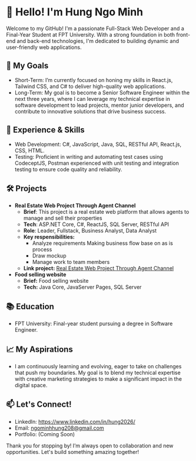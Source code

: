 # 👋 Hello! I'm **Hung Ngo Minh**

Welcome to my GitHub! I'm a passionate Full-Stack Web Developer and a Final-Year Student at FPT University. With a strong foundation in both front-end and back-end technologies, I'm dedicated to building dynamic and user-friendly web applications.

## 🎯 My Goals
 - Short-Term: I’m currently focused on honing my skills in React.js, Tailwind CSS, and C# to deliver high-quality web applications.
 - Long-Term: My goal is to become a Senior Software Engineer within the next three years, where I can leverage my technical expertise in software development to lead projects, mentor junior developers, and contribute to innovative solutions that drive business success.
   
## 🌟 Experience & Skills
 - Web Development: C#, JavaScript, Java, SQL, RESTful API, React.js, CSS, HTML.
 - Testing: Proficient in writing and automating test cases using CodeceptJS, Postman experienced with unit testing and integration testing to ensure code quality and reliability.

## 🛠 Projects
- **Real Estate Web Project Through Agent Channel**
    - **Brief**: This project is a real estate web platform that allows agents to manage and sell their properties
    - **Tech**: ASP.NET Core, C#, ReactJS, SQL Server, RESTful API
    - **Role**: Leader, Fullstack, Business Analyst, Data Analyst
    - **Key respensibilities:**
      - Analyze requirements Making business flow base on as is process
      - Draw mockup
      - Manage work to team members  
    - **Link project:** [Real Estate Web Project Through Agent Channel](https://github.com/mhung2026/Real-Estate-Web-Project-Through-Agent-Channel)
- **Food selling website**
    - **Brief:** Food selling website
    - **Tech:** Java Core, JavaServer Pages, SQL Server

## 📚 Education
 - FPT University: Final-year student pursuing a degree in Software Engineer.
## 📈 My Aspirations
 - I am continuously learning and evolving, eager to take on challenges that push my boundaries. My goal is to blend my technical expertise with creative marketing strategies to make a significant impact in the digital space.

## 📫 Let's Connect!
 - LinkedIn: https://www.linkedin.com/in/hung2026/
 - Email: ngominhhung208@gmail.com
 - Portfolio: (Coming Soon)

Thank you for stopping by! I’m always open to collaboration and new opportunities. Let's build something amazing together!
